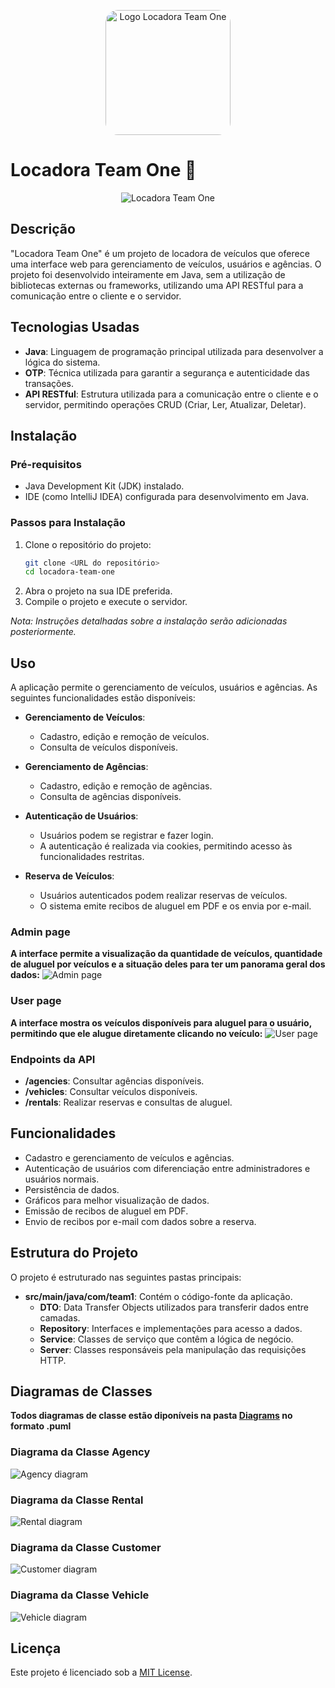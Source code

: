 <p align="center">
  <img alt="Logo Locadora Team One" src="/images/logo.png" style="width: 200px; border-radius: 20px; margin: auto; border-radius: 20px">
</p>

# Locadora Team One 🚗

<p align="center">
  <img src="images/landingpage.gif" alt="Locadora Team One" style="margin: auto;">
</p>

## Descrição
"Locadora Team One" é um projeto de locadora de veículos que oferece uma interface web para gerenciamento de veículos, usuários e agências. O projeto foi desenvolvido inteiramente em Java, sem a utilização de bibliotecas externas ou frameworks, utilizando uma API RESTful para a comunicação entre o cliente e o servidor.

## Tecnologias Usadas
- **Java**: Linguagem de programação principal utilizada para desenvolver a lógica do sistema.
- **OTP**: Técnica utilizada para garantir a segurança e autenticidade das transações.
- **API RESTful**: Estrutura utilizada para a comunicação entre o cliente e o servidor, permitindo operações CRUD (Criar, Ler, Atualizar, Deletar).

## Instalação
### Pré-requisitos
- Java Development Kit (JDK) instalado.
- IDE (como IntelliJ IDEA) configurada para desenvolvimento em Java.

### Passos para Instalação
1. Clone o repositório do projeto:
   ```bash
   git clone <URL do repositório>
   cd locadora-team-one
   ```
2. Abra o projeto na sua IDE preferida.
3. Compile o projeto e execute o servidor.

*Nota: Instruções detalhadas sobre a instalação serão adicionadas posteriormente.*

## Uso
A aplicação permite o gerenciamento de veículos, usuários e agências. As seguintes funcionalidades estão disponíveis:

- **Gerenciamento de Veículos**:
    - Cadastro, edição e remoção de veículos.
    - Consulta de veículos disponíveis.

- **Gerenciamento de Agências**:
    - Cadastro, edição e remoção de agências.
    - Consulta de agências disponíveis.

- **Autenticação de Usuários**:
    - Usuários podem se registrar e fazer login.
    - A autenticação é realizada via cookies, permitindo acesso às funcionalidades restritas.

- **Reserva de Veículos**:
    - Usuários autenticados podem realizar reservas de veículos.
    - O sistema emite recibos de aluguel em PDF e os envia por e-mail.


### Admin page

**A interface permite a visualização da quantidade de veículos, quantidade de aluguel por veículos e a situação deles
para ter um panorama geral dos dados:**
![Admin page](images/adminpage.png)

### User page

**A interface mostra os veículos disponíveis para aluguel para o usuário, permitindo que ele alugue diretamente clicando no veículo:**
![User page](images/userpage.png)

### Endpoints da API
- **/agencies**: Consultar agências disponíveis.
- **/vehicles**: Consultar veículos disponíveis.
- **/rentals**: Realizar reservas e consultas de aluguel.

## Funcionalidades
- Cadastro e gerenciamento de veículos e agências.
- Autenticação de usuários com diferenciação entre administradores e usuários normais.
- Persistência de dados.
- Gráficos para melhor visualização de dados.
- Emissão de recibos de aluguel em PDF.
- Envio de recibos por e-mail com dados sobre a reserva.

## Estrutura do Projeto
O projeto é estruturado nas seguintes pastas principais:
- **src/main/java/com/team1**: Contém o código-fonte da aplicação.
    - **DTO**: Data Transfer Objects utilizados para transferir dados entre camadas.
    - **Repository**: Interfaces e implementações para acesso a dados.
    - **Service**: Classes de serviço que contêm a lógica de negócio.
    - **Server**: Classes responsáveis pela manipulação das requisições HTTP.

## Diagramas de Classes

**Todos diagramas de classe estão diponíveis na pasta [Diagrams](/infos/diagrams) no formato .puml**
### Diagrama da Classe Agency
![Agency diagram](images/agency.png)
### Diagrama da Classe Rental
![Rental diagram](images/rental.png)
### Diagrama da Classe Customer
![Customer diagram](images/customer.png)
### Diagrama da Classe Vehicle
![Vehicle diagram](images/vehicle.png)
## Licença
Este projeto é licenciado sob a [MIT License](LICENSE).
